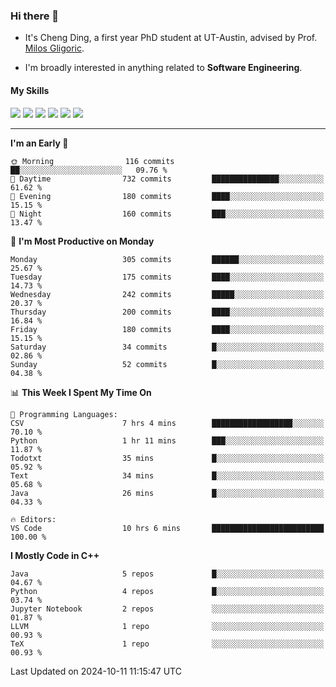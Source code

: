 ### Hi there 👋

* It's Cheng Ding, a first year PhD student at UT-Austin, advised by Prof. [Milos Gligoric](https://users.ece.utexas.edu/~gligoric/).

* I'm broadly interested in anything related to **Software Engineering**.

#### My Skills

![](https://img.shields.io/badge/C++-65318e?logo=cplusplus&logoColor=fff)
![](https://img.shields.io/badge/Python-3e74a2?logo=python&logoColor=fff)
![](https://img.shields.io/badge/C-5654a2?logo=c&logoColor=fff)
![](https://img.shields.io/badge/Go-00aaff?logo=go&logoColor=fff)
![](https://img.shields.io/badge/Docker-0088ff?logo=docker&logoColor=fff)
![](https://img.shields.io/badge/Apache-D22128?logo=apache&logoColor=fff)

---
<!--START_SECTION:waka-->
**I'm an Early 🐤** 

```text
🌞 Morning                116 commits         ██░░░░░░░░░░░░░░░░░░░░░░░   09.76 % 
🌆 Daytime                732 commits         ███████████████░░░░░░░░░░   61.62 % 
🌃 Evening                180 commits         ████░░░░░░░░░░░░░░░░░░░░░   15.15 % 
🌙 Night                  160 commits         ███░░░░░░░░░░░░░░░░░░░░░░   13.47 % 
```
📅 **I'm Most Productive on Monday** 

```text
Monday                   305 commits         ██████░░░░░░░░░░░░░░░░░░░   25.67 % 
Tuesday                  175 commits         ████░░░░░░░░░░░░░░░░░░░░░   14.73 % 
Wednesday                242 commits         █████░░░░░░░░░░░░░░░░░░░░   20.37 % 
Thursday                 200 commits         ████░░░░░░░░░░░░░░░░░░░░░   16.84 % 
Friday                   180 commits         ████░░░░░░░░░░░░░░░░░░░░░   15.15 % 
Saturday                 34 commits          █░░░░░░░░░░░░░░░░░░░░░░░░   02.86 % 
Sunday                   52 commits          █░░░░░░░░░░░░░░░░░░░░░░░░   04.38 % 
```


📊 **This Week I Spent My Time On** 

```text
💬 Programming Languages: 
CSV                      7 hrs 4 mins        ██████████████████░░░░░░░   70.10 % 
Python                   1 hr 11 mins        ███░░░░░░░░░░░░░░░░░░░░░░   11.87 % 
Todotxt                  35 mins             █░░░░░░░░░░░░░░░░░░░░░░░░   05.92 % 
Text                     34 mins             █░░░░░░░░░░░░░░░░░░░░░░░░   05.68 % 
Java                     26 mins             █░░░░░░░░░░░░░░░░░░░░░░░░   04.33 % 

🔥 Editors: 
VS Code                  10 hrs 6 mins       █████████████████████████   100.00 % 
```

**I Mostly Code in C++** 

```text
Java                     5 repos             █░░░░░░░░░░░░░░░░░░░░░░░░   04.67 % 
Python                   4 repos             █░░░░░░░░░░░░░░░░░░░░░░░░   03.74 % 
Jupyter Notebook         2 repos             ░░░░░░░░░░░░░░░░░░░░░░░░░   01.87 % 
LLVM                     1 repo              ░░░░░░░░░░░░░░░░░░░░░░░░░   00.93 % 
TeX                      1 repo              ░░░░░░░░░░░░░░░░░░░░░░░░░   00.93 % 
```




 Last Updated on 2024-10-11 11:15:47 UTC
<!--END_SECTION:waka-->
